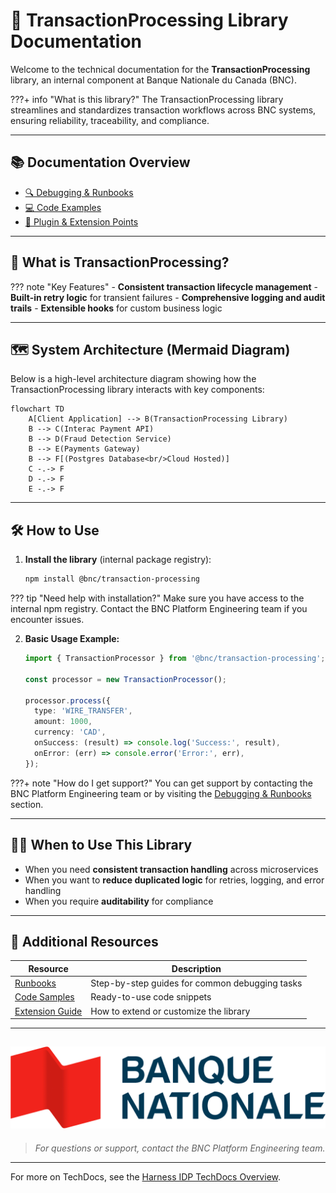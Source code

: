# 🏦 TransactionProcessing Library Documentation

Welcome to the technical documentation for the **TransactionProcessing** library, an internal component at Banque Nationale du Canada (BNC).

<!-- prettier-ignore -->
???+ info "What is this library?"
    The TransactionProcessing library streamlines and standardizes transaction workflows across BNC systems, ensuring reliability, traceability, and compliance.

---

## 📚 Documentation Overview

- [🔍 Debugging & Runbooks](sub-page.md)
- [💻 Code Examples](code/code-sample.md)
- [🧩 Plugin & Extension Points](extensions.md)

---

## 🚀 What is TransactionProcessing?

<!-- prettier-ignore -->
??? note "Key Features"
    - **Consistent transaction lifecycle management**
    - **Built-in retry logic** for transient failures
    - **Comprehensive logging and audit trails**
    - **Extensible hooks** for custom business logic

---

## 🗺️ System Architecture (Mermaid Diagram)

Below is a high-level architecture diagram showing how the TransactionProcessing library interacts with key components:

```mermaid
flowchart TD
    A[Client Application] --> B(TransactionProcessing Library)
    B --> C(Interac Payment API)
    B --> D(Fraud Detection Service)
    B --> E(Payments Gateway)
    B --> F[(Postgres Database<br/>Cloud Hosted)]
    C -.-> F
    D -.-> F
    E -.-> F
```

---

## 🛠️ How to Use

1. **Install the library** (internal package registry):

   ```bash
   npm install @bnc/transaction-processing
   ```

<!-- prettier-ignore -->
??? tip "Need help with installation?"
    Make sure you have access to the internal npm registry. Contact the BNC Platform Engineering team if you encounter issues.

2. **Basic Usage Example:**

   ```typescript
   import { TransactionProcessor } from '@bnc/transaction-processing';

   const processor = new TransactionProcessor();

   processor.process({
     type: 'WIRE_TRANSFER',
     amount: 1000,
     currency: 'CAD',
     onSuccess: (result) => console.log('Success:', result),
     onError: (err) => console.error('Error:', err),
   });
   ```

<!-- prettier-ignore -->
???+ note "How do I get support?"
    You can get support by contacting the BNC Platform Engineering team or by visiting the [Debugging & Runbooks](sub-page.md) section.

---

## 🧑‍💻 When to Use This Library

- When you need **consistent transaction handling** across microservices
- When you want to **reduce duplicated logic** for retries, logging, and error handling
- When you require **auditability** for compliance

---

## 📝 Additional Resources

| Resource                | Description                                      |
|-------------------------|--------------------------------------------------|
| [Runbooks](sub-page.md) | Step-by-step guides for common debugging tasks   |
| [Code Samples](code/code-sample.md) | Ready-to-use code snippets                |
| [Extension Guide](extensions.md) | How to extend or customize the library      |

---

## ![BNC Logo](images/Banque_nationale_du_Canada_Logo.png)

> _For questions or support, contact the BNC Platform Engineering team._

---

For more on TechDocs, see the [Harness IDP TechDocs Overview](https://developer.harness.io/docs/category/techdocs).